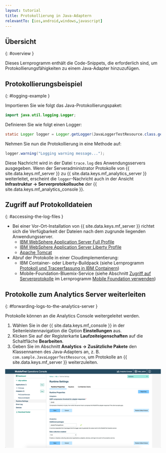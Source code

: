 ```yaml
---
layout: tutorial
title: Protokollierung in Java-Adaptern
relevantTo: [ios,android,windows,javascript]
---
```

<!-- NLS_CHARSET=UTF-8 -->
## Übersicht
{: #overview }

Dieses Lernprogramm enthält die Code-Snippets, die erforderlich sind, um Protokollierungsfähigkeiten zu einem Java-Adapter hinzuzufügen. 

## Protokollierungsbeispiel
{: #logging-example }

Importieren Sie wie folgt das Java-Protokollierungspaket: 

```java
import java.util.logging.Logger;
```

Definieren Sie wie folgt einen Logger: 

```java
static Logger logger = Logger.getLogger(JavaLoggerTestResource.class.getName());
```

Nehmen Sie nun die Protokollierung in eine Methode auf: 

```java
logger.warning("Logging warning message...");
```

Diese Nachricht wird in der Datei `trace.log` des Anwendungsservers ausgegeben. Wenn der Serveradministrator Protokolle von
{{ site.data.keys.mf_server }} zu {{ site.data.keys.mf_analytics_server }} weiterleitet, erscheint die
`logger`-Nachricht auch in der Ansicht **Infrastruktur → Serverprotokollsuche** der {{ site.data.keys.mf_analytics_console }}.

## Zugriff auf Protokolldateien
{: #accessing-the-log-files }

* Bei einer Vor-Ort-Installation von {{ site.data.keys.mf_server }} richtet sich die Verfügbarkeit der Dateien nach dem zugrunde liegenden Anwendungsserver.  
    * [IBM WebSphere Application Server Full Profile](http://ibm.biz/knowctr#SSEQTP_8.5.5/com.ibm.websphere.base.doc/ae/ttrb_trcover.html)
    * [IBM WebSphere Application Server Liberty Profile](http://ibm.biz/knowctr#SSEQTP_8.5.5/com.ibm.websphere.wlp.doc/ae/rwlp_logging.html?cp=SSEQTP_8.5.5%2F1-16-0-0)
    * [Apache Tomcat](http://tomcat.apache.org/tomcat-7.0-doc/logging.html)
* Abruf der Protokolle in einer Cloudimplementierung: 
    * IBM Container- oder Liberty-Buildpack (siehe Lernprogramm [Protokoll und Traceerfassung in IBM Containern](../../../bluemix/mobilefirst-server-using-scripts/log-and-trace-collection/))
    * Mobile-Foundation-Bluemix-Service (siehe Abschnitt [Zugriff auf Serverprotokolle](../../../bluemix/using-mobile-foundation/#accessing-server-logs) im Lernprogramm [Mobile Foundation verwenden](../../../bluemix/using-mobile-foundation))

## Protokolle zum Analytics Server weiterleiten
{: #forwarding-logs-to-the-analytics-server }

Protokolle können an die Analytics Console weitergeleitet werden.

1. Wählen Sie in der {{ site.data.keys.mf_console }} in der Seitenleistennavigation die Option **Einstellungen** aus. 
2. Klicken Sie auf der Registerkarte **Laufzeiteigenschaften** auf die Schaltfläche **Bearbeiten**.
3. Geben Sie im Abschnitt **Analytics → Zusätzliche Pakete** den Klassennamen des Java-Adapters an, z. B.
`com.sample.JavaLoggerTestResource`, um Protokolle an
{{ site.data.keys.mf_server }} weiterzuleiten. 

![Filtern von Protokollen in der Konsole](java-filter.png)
